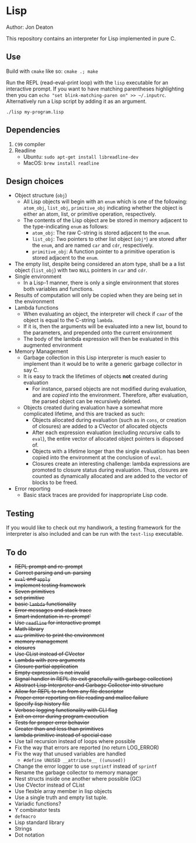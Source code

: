 # Lisp
Author: Jon Deaton

This repository contains an interpreter for Lisp implemented in pure C.

## Use
Build with `cmake` like so: `cmake .; make`

Run the REPL (read-eval-print loop) with the `lisp` executable for an interactive prompt. 
If you want to have matching parentheses highlighting then you can `echo "set blink-matching-paren on" >> ~/.inputrc`.
Alternatively run a Lisp script by adding it as an argument.

   `./lisp my-program.lisp`

## Dependencies
1. `C99` compiler
2. Readline
    - Ubuntu: `sudo apt-get install libreadline-dev`
    - MacOS: `brew install readline`

## Design choices
- Object structure (`obj`)
    - All Lisp objects will begin with an `enum` which is one of the following: `atom_obj`, `list_obj`, `primitive_obj` indicating whether the object is either an atom, list, or primitive operation, respectively.
    - The contents of the Lisp object are be stored in memory adjacent to the type-indicating `enum` as follows:
        - `atom_obj`: The raw C-string is stored adjacent to the `enum`.
        - `list_obj`: Two pointers to other list object (`obj*`) are stored after the `enum`, and are named `car` and `cdr`, respectively.
        - `primitive_obj`: A function pointer to a primitive operation is stored adjacent to the `enum`.
- The empty list, despite being considered an atom type, shall be a a list object (`list_obj`) with two `NULL` pointers in `car` and `cdr`.
- Single environment
    - In a Lisp-1 manner, there is only a single environment that stores both variables and functions.
- Results of computation will only be copied when they are being set in the environment
- Lambda functions
    - When evaluating an object, the interpreter will check if `caar` of the object is equal to the C-string `lambda`.
    - If it is, then the arguments will be evaluated into a new list, bound to the parameters, and prepended onto the current environment
    - The body of the lambda expression will then be evaluated in this augmented environment
- Memory Management
    - Garbage collection in this Lisp interpreter is much easier to implement than it would be to write a generic garbage collector in say C.
    - It is easy to track the lifetimes of objects **not** created during evaluation
        - For instance, parsed objects are not modified during evaluation, and are *copied* into the environment. Therefore, after evaluation, the parsed object can be recursively deleted.
    - Objects created during evaluation have a somewhat more complicated lifetime, and this are tracked as such:
        - Objects allocated during evaluation (such as in `cons`, or creation of closures) are added to a CVector of allocated objects
        - After each expression evaluation (excluding *recursive* calls to `eval`), the entire vector of allocated object pointers is disposed of.
        - Objects with a lifetime longer than the single evaluation has been copied into the environment at the conclusion of `eval`.
        - Closures create an interesting challenge: lambda expressions are promoted to closure status during evaluation. Thus, closures are counted as dynamically allocated and are added to the vector of blocks to be freed.
- Error reporting
    - Basic stack traces are provided for inappropriate Lisp code.

## Testing
If you would like to check out my handiwork, a testing framework for the interpreter is also included
and can be run with the `test-lisp` executable.

## To do
- ~~REPL prompt and re-prompt~~
- ~~Correct parsing and un-parsing~~
- ~~`eval` and `apply`~~
- ~~Implement testing framework~~
- ~~Seven primitives~~
- ~~set primitive~~
- ~~basic `lambda` functionality~~
- ~~Error messages and stack trace~~
- ~~Smart indentation in re-prompt'~~
- ~~Use `readline` for interactive prompt~~
- ~~Math library~~
- ~~`env` primitive to print the environment~~
- ~~memory management~~
- ~~closures~~
- ~~Use CList instead of CVector~~
- ~~Lambda with zero arguments~~
- ~~Closure partial application~~
- ~~Empty expression is not invalid~~
- ~~Signal handler in REPL (to exit gracefully with garbage collection)~~
- ~~Abstract Lisp Interpreter and Garbage Collector into structure~~
- ~~Allow for REPL to run from any file descriptor~~
- ~~Proper error reporting on file reading and malloc failure~~
- ~~Specify lisp history file~~
- ~~Verbose logging functionality with CLI flag~~
- ~~Exit on error during program execution~~
- ~~Tests for proper error behavior~~
- ~~Greater than and less than primitives~~
- ~~lambda primitive instead of special case~~
- Use tail recursion instead of loops where possible
- Fix the way that errors are reported (no return LOG_ERROR)
- Fix the way that unused variables are handled
  - `#define UNUSED __attribute__ ((unused))`
- Change the error logger to use `snptintf` instead of `sprintf`
- Rename the garbage collector to memory manager
- Nest structs inside one another where possible (GC)
- Use CVector instead of CList
- Use flexble array member in lisp objects
- Use a single truth and empty list tuple.
- Variadic functions?
- Y combinator tests
- `defmacro`
- Lisp standard library
- Strings
- Dot notation
